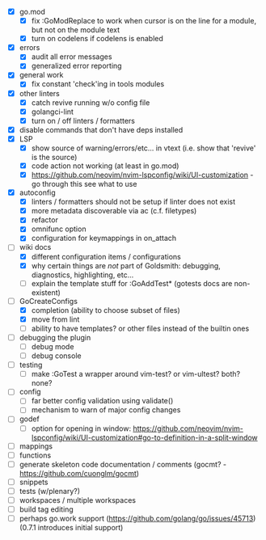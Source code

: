 - [x] go.mod
  - [x] fix :GoModReplace to work when cursor is on the line for a module, but not on the module text
  - [x] turn on codelens if codelens is enabled
- [x] errors
  - [x] audit all error messages
  - [x] generalized error reporting
- [x] general work
  - [x] fix constant 'check'ing in tools modules
- [x] other linters
  - [x] catch revive running w/o config file
  - [x] golangci-lint
  - [x] turn on / off linters / formatters
- [x] disable commands that don't have deps installed
- [x] LSP
  - [x] show source of warning/errors/etc... in vtext (i.e. show that 'revive' is the source)
  - [x] code action not working (at least in go.mod)
  - [x] https://github.com/neovim/nvim-lspconfig/wiki/UI-customization - go through this see what to use
- [x] autoconfig
  - [x] linters / formatters should not be setup if linter does not exist
  - [x] more metadata discoverable via ac (c.f. filetypes)
  - [x] refactor
  - [x] omnifunc option
  - [x] configuration for keymappings in on_attach
- [ ] wiki docs
  - [x] different configuration items / configurations
  - [x] why certain things are *not* part of Goldsmith: debugging, diagnostics, highlighting, etc...
  - [ ] explain the template stuff for :GoAddTest\* (gotests docs are non-existent)
- [ ] GoCreateConfigs
  - [x] completion (ability to choose subset of files)
  - [x] move from lint
  - [ ] ability to have templates? or other files instead of the builtin ones
- [ ] debugging the plugin
  - [ ] debug mode
  - [ ] debug console
- [ ] testing
  - [ ] make :GoTest a wrapper around vim-test? or vim-ultest? both? none?
- [ ] config
  - [ ] far better config validation using validate()
  - [ ] mechanism to warn of major config changes
- [ ] godef
  - [ ] option for opening in window: https://github.com/neovim/nvim-lspconfig/wiki/UI-customization#go-to-definition-in-a-split-window
- [ ] mappings
- [ ] functions
- [ ] generate skeleton code documentation / comments (gocmt? - https://github.com/cuonglm/gocmt)
- [ ] snippets
- [ ] tests (w/plenary?)
- [ ] workspaces / multiple workspaces
- [ ] build tag editing
- [ ] perhaps go.work support (https://github.com/golang/go/issues/45713) (0.7.1 introduces initial support)

